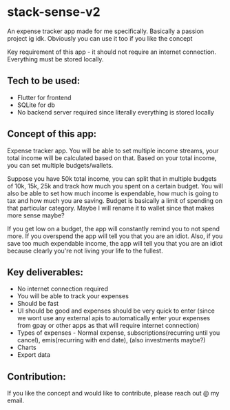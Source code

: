 # stack-sense-v2

An expense tracker app made for me specifically. Basically a passion project ig idk. Obviously you can use it too if you like the concept

Key requirement of this app - it should not require an internet connection. Everything must be stored locally.

## Tech to be used:
- Flutter for frontend
- SQLite for db 
- No backend server required since literally everything is stored locally

## Concept of this app:
Expense tracker app. You will be able to set multiple income streams, your total income will be calculated based on that. Based on your total income, you can set multiple budgets/wallets. 

Suppose you have 50k total income, you can split that in multiple budgets of 10k, 15k, 25k and track how much you spent on a certain budget. You will also be able to set how much income is expendable, how much is going to tax and how much you are saving. Budget is basically a limit of spending on that particular category. Maybe I will rename it to wallet since that makes more sense maybe?

If you get low on a budget, the app will constantly remind you to not spend more. If you overspend the app will tell you that you are an idiot. Also, if you save too much expendable income, the app will tell you that you are an idiot because clearly you're not living your life to the fullest.

## Key deliverables:
- No internet connection required
- You will be able to track your expenses
- Should be fast
- UI should be good and expenses should be very quick to enter (since we wont use any external apis to automatically enter your expenses from gpay or other apps as that will require internet connection)
- Types of expenses - Normal expense, subscriptions(recurring until you cancel), emis(recurring with end date), (also investments maybe?)
- Charts
- Export data

## Contribution:
If you like the concept and would like to contribute, please reach out @ my email.